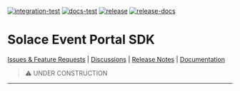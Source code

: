 [![integration-test](https://github.com/solace-iot-team/ep-sdk/actions/workflows/integration-test.yml/badge.svg)](https://github.com/solace-iot-team/ep-sdk/actions/workflows/integration-test.yml)
[![docs-test](https://github.com/solace-iot-team/ep-sdk/actions/workflows/docs-test.yml/badge.svg)](https://github.com/solace-iot-team/ep-sdk/actions/workflows/docs-test.yml)
[![release](https://github.com/solace-iot-team/ep-sdk/actions/workflows/release.yml/badge.svg)](https://github.com/solace-iot-team/ep-sdk/actions/workflows/release.yml)
[![release-docs](https://github.com/solace-iot-team/ep-sdk/actions/workflows/release-docs.yml/badge.svg)](https://github.com/solace-iot-team/ep-sdk/actions/workflows/release-docs.yml)


# Solace Event Portal SDK

[Issues & Feature Requests](https://github.com/solace-iot-team/ep-sdk/issues) |
[Discussions](https://github.com/solace-iot-team/ep-sdk/discussions) |
[Release Notes](./ReleaseNotes.md) |
[Documentation](https://solace-iot-team.github.io/ep-sdk/)


> :warning: UNDER CONSTRUCTION



---
